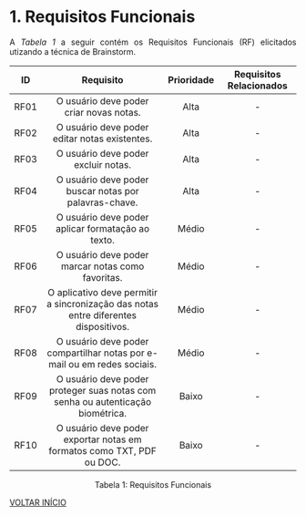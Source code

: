 # 1. Requisitos Funcionais

<p align="justify">A <i>Tabela 1</i> a seguir contém os Requisitos Funcionais (RF) elicitados utizando a técnica de Brainstorm.</p>

| ID   |                                 Requisito                                 | Prioridade | Requisitos Relacionados |
| :--: | :-----------------------------------------------------------------------: | :--------: | :---------: |
| RF01 |              O usuário deve poder criar novas notas.                      |  Alta      |      -      |
| RF02 |           O usuário deve poder editar notas existentes.                   |  Alta      |      -     |
| RF03 |             O usuário deve poder excluir notas.                           |  Alta      |      -     |
| RF04 |     O usuário deve poder buscar notas por palavras-chave.                 |  Alta      |      -     |
| RF05 |        O usuário deve poder aplicar formatação ao texto.                  |  Médio     |      -     |
| RF06 | O usuário deve poder marcar notas como favoritas.  |  Médio     |     -       |
| RF07 | O aplicativo deve permitir a sincronização das notas entre diferentes dispositivos.  |  Médio     |   -      |
| RF08 |  O usuário deve poder compartilhar notas por e-mail ou em redes sociais.  |  Médio     |      -     |
| RF09 |  O usuário deve poder proteger suas notas com senha ou autenticação biométrica.  |  Baixo    |     -      |
| RF10 |  O usuário deve poder exportar notas em formatos como TXT, PDF ou DOC.  |  Baixo    |    -      |

<div style="text-align: center">
<p>Tabela 1: Requisitos Funcionais</p>
</div>

<a href="../README.md">VOLTAR INÍCIO</a>
